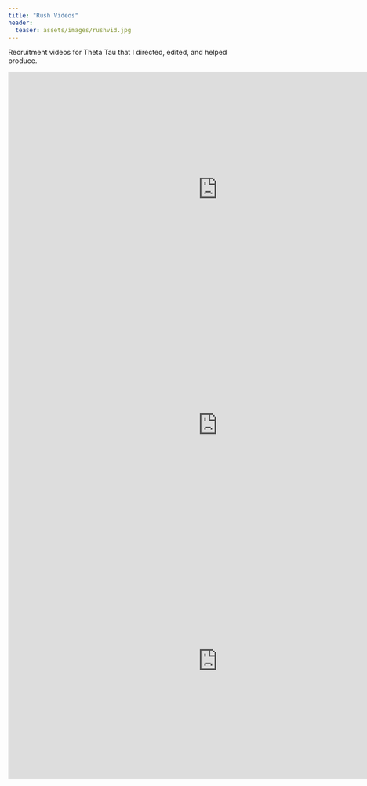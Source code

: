 ```yaml
---
title: "Rush Videos"
header: 
  teaser: assets/images/rushvid.jpg
---
```

Recruitment videos for Theta Tau that I directed, edited, and helped produce.  

<iframe width="854" height="480" src="https://www.youtube.com/embed/SCpWsuQCXnQ?rel=0&modestbranding=1" frameborder="0" allowfullscreen></iframe>  
<br>
<iframe width="854" height="480" src="https://www.youtube.com/embed/qnBEv72tgNQ?rel=0&modestbranding=1" frameborder="0" allowfullscreen></iframe>  
<br>
<iframe width="854" height="480" src="https://www.youtube.com/embed/juN4g24A3B0?rel=0&modestbranding=1" frameborder="0" allowfullscreen ></iframe>